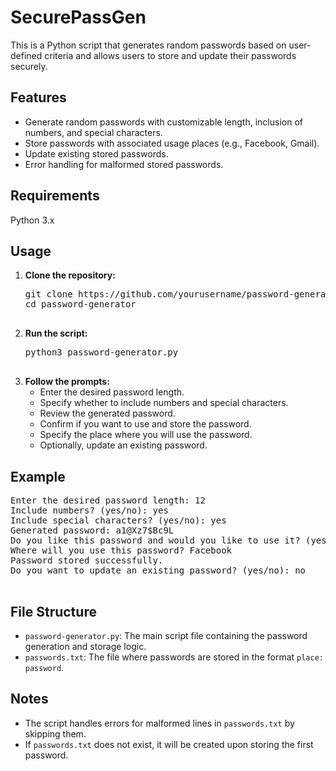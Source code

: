 # SecurePassGen
 
  <p>This is a Python script that generates random passwords based on user-defined criteria and allows users to store and update their passwords securely.</p>

  <h2>Features</h2>
    <ul>
        <li>Generate random passwords with customizable length, inclusion of numbers, and special characters.</li>
        <li>Store passwords with associated usage places (e.g., Facebook, Gmail).</li>
        <li>Update existing stored passwords.</li>
        <li>Error handling for malformed stored passwords.</li>
    </ul>

   <h2>Requirements</h2>
    <p>Python 3.x</p>

  <h2>Usage</h2>
    <ol>
        <li><strong>Clone the repository:</strong>
            <pre>
git clone https://github.com/yourusername/password-generator.git
cd password-generator
            </pre>
        </li>
        <li><strong>Run the script:</strong>
            <pre>
python3 password-generator.py
            </pre>
        </li>
        <li><strong>Follow the prompts:</strong>
            <ul>
                <li>Enter the desired password length.</li>
                <li>Specify whether to include numbers and special characters.</li>
                <li>Review the generated password.</li>
                <li>Confirm if you want to use and store the password.</li>
                <li>Specify the place where you will use the password.</li>
                <li>Optionally, update an existing password.</li>
            </ul>
        </li>
    </ol>

   <h2>Example</h2>
    <pre>
Enter the desired password length: 12
Include numbers? (yes/no): yes
Include special characters? (yes/no): yes
Generated password: a1@Xz7$Bc9L
Do you like this password and would you like to use it? (yes/no): yes
Where will you use this password? Facebook
Password stored successfully.
Do you want to update an existing password? (yes/no): no
    </pre>

   <h2>File Structure</h2>
    <ul>
        <li><code>password-generator.py</code>: The main script file containing the password generation and storage logic.</li>
        <li><code>passwords.txt</code>: The file where passwords are stored in the format <code>place: password</code>.</li>
    </ul>

   <h2>Notes</h2>
   <ul>
        <li>The script handles errors for malformed lines in <code>passwords.txt</code> by skipping them.</li>
        <li>If <code>passwords.txt</code> does not exist, it will be created upon storing the first password.</li>
    </ul>

   
